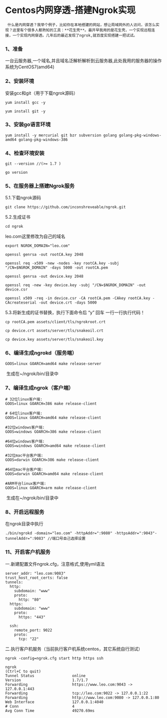 # Centos内网穿透-搭建Ngrok实现

```
 什么是内网穿透？我举个例子，比如你在本地搭建的网站，想让局域网外的人访问，该怎么实现？这里有个很多人都熟知的工具：**花生壳**。最开早我用的是花生壳，一个实现远程连接，一个实现内网穿透。几年后的最近发现了ngrok,就百度实现搭建一把试试。
```

### 1、准备

一台云服务器,一个域名,并且域名泛解析解析到云服务器,此处我用的服务器的操作系统为CentOS7\(amd64\)

### 2、安装环境

安装gcc和git（用于下载ngrok源码）

```
yum install gcc -y

yum install git -y
```

### 3、安装go语言环境

```
yum install -y mercurial git bzr subversion golang golang-pkg-windows-amd64 golang-pkg-windows-386
```

### 4、检查环境安装

```
git --version //(>= 1.7 )

go version
```

### 5、在服务器上搭建Ngrok服务

5.1.下载ngrok源码

```
git clone https://github.com/inconshreveable/ngrok.git
```

5.2.生成证书

```
cd ngrok
```

leo.com这里修改为自己的域名

```
export NGROK_DOMAIN="leo.com"

openssl genrsa -out rootCA.key 2048

openssl req -x509 -new -nodes -key rootCA.key -subj "/CN=$NGROK_DOMAIN" -days 5000 -out rootCA.pem

openssl genrsa -out device.key 2048

openssl req -new -key device.key -subj "/CN=$NGROK_DOMAIN" -out device.csr

openssl x509 -req -in device.csr -CA rootCA.pem -CAkey rootCA.key -CAcreateserial -out device.crt -days 5000
```

5.3.将新生成的证书替换，执行下面命令后 “y” 回车 一行一行执行代码！

```
cp rootCA.pem assets/client/tls/ngrokroot.crt

cp device.crt assets/server/tls/snakeoil.crt

cp device.key assets/server/tls/snakeoil.key
```

### 6、编译生成ngrokd（服务端）

```
GOOS=linux GOARCH=amd64 make release-server
```

​ 生成在~/ngrok/bin/目录中

### 7、编译生成ngrok（客户端）

```
# 32位linux客户端: 
GOOS=linux GOARCH=386 make release-client

# 64位linux客户端: 
GOOS=linux GOARCH=amd64 make release-client

#32位windows客户端: 
GOOS=windows GOARCH=386 make release-client

#64位windows客户端: 
GOOS=windows GOARCH=amd64 make release-client

#32位mac平台客户端:
GOOS=darwin GOARCH=386 make release-client

#64位mac平台客户端:
GOOS=darwin GOARCH=amd64 make release-client

#ARM平台linux客户端: 
GOOS=linux GOARCH=arm make release-client
```

​ 生成在~/ngrok/bin/目录中

### 8、开启远程服务

在ngrok目录中执行

```
./bin/ngrokd -domain="leo.com" -httpAddr=":9080" -httpsAddr=":9043"-tunnelAddr=":9083" //端口号自己选择设置
```

### 11、开启客户机服务

一.新建配置文件ngrok.cfg，注意格式,使用yml语法

```
server_addr: "leo.com:9083"
trust_host_root_certs: false
tunnels:
  http:
    subdomain: "www"
    proto:
      http: "80"
  https:
    subdomain: "www"
    proto:
      https: "443"

  ssh:
    remote_port: 9022
    proto:
      tcp: "22"
```

二.执行客户机服务（当前执行客户机系统centos，其它系统自行测试）

```
ngrok -config=ngrok.cfg start http https ssh
```

```
ngrok                                                           (Ctrl+C to quit)
Tunnel Status                 online                                            
Version                       1.7/1.7                                           
Forwarding                    https://www.leo.com:9043 -> 127.0.0.1:443      
Forwarding                    tcp://leo.com:9022 -> 127.0.0.1:22             
Forwarding                    http://www.leo.com:9080 -> 127.0.0.1:80        
Web Interface                 127.0.0.1:4040                                    
# Conn                        4                                              
Avg Conn Time                 49270.69ms
```



